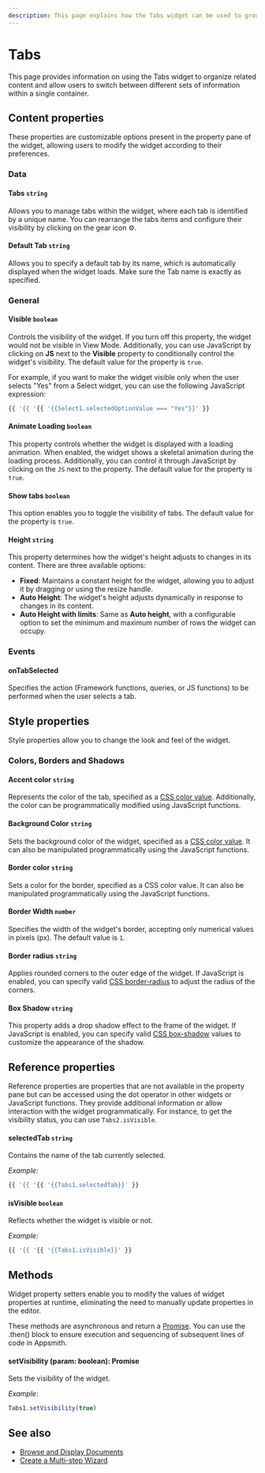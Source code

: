 ```yaml
---
description: This page explains how the Tabs widget can be used to group related content and enable users to switch between different sets of information within a single container.
---
```

# Tabs

This page provides information on using the Tabs widget to organize related content and allow users to switch between different sets of information within a single container.

<ZoomImage src="/img/tabs-img.png" alt="Camera widget" caption="Display Tabs" />


## Content properties

These properties are customizable options present in the property pane of the widget, allowing users to modify the widget according to their preferences.


### Data

#### Tabs `string`

 

Allows you to manage tabs within the widget, where each tab is identified by a unique name. You can rearrange the tabs items and configure their visibility by clicking on the gear icon ⚙️.



#### Default Tab `string`	


 

Allows you to specify a default tab by its name, which is automatically displayed when the widget loads. Make sure the Tab name is exactly as specified. 



### General

####

#### Visible `boolean`

 

Controls the visibility of the widget. If you turn off this property, the widget would not be visible in View Mode. Additionally, you can use JavaScript by clicking on **JS** next to the **Visible** property to conditionally control the widget's visibility. The default value for the property is `true`.

For example, if you want to make the widget visible only when the user selects "Yes" from a Select widget, you can use the following JavaScript expression: 
```js
{{ '{{ '{{ '{{Select1.selectedOptionValue === "Yes"}}' }}
```





#### Animate Loading `boolean`


 

This property controls whether the widget is displayed with a loading animation. When enabled, the widget shows a skeletal animation during the loading process. Additionally, you can control it through JavaScript by clicking on the <code>JS</code> next to the property. The default value for the property is `true`.




#### Show tabs `boolean`


 

This option enables you to toggle the visibility of tabs. The default value for the property is `true`.



#### Height `string`


 

This property determines how the widget's height adjusts to changes in its content. There are three available options:


* **Fixed**: Maintains a constant height for the widget, allowing you to adjust it by dragging or using the resize handle.
* **Auto Height**: The widget's height adjusts dynamically in response to changes in its content.
* **Auto Height with limits**: Same as **Auto height**, with a configurable option to set the minimum and maximum number of rows the widget can occupy.




### Events


#### onTabSelected

 

Specifies the action (Framework functions, queries, or JS functions) to be performed when the user selects a tab.



## Style properties

Style properties allow you to change the look and feel of the widget.


### Colors, Borders and Shadows

#### Accent color `string`

 

Represents the color of the tab, specified as a [CSS color value](https://developer.mozilla.org/en-US/docs/Web/CSS/color). Additionally, the color can be programmatically modified using JavaScript functions.



#### Background Color `string`

 

Sets the background color of the widget, specified as a [CSS color value](https://developer.mozilla.org/en-US/docs/Web/CSS/color). It can also be manipulated programmatically using the JavaScript functions.



#### Border color `string`


 

Sets a color for the border, specified as a CSS color value. It can also be manipulated programmatically using the JavaScript functions.




#### Border Width `number`

 

Specifies the width of the widget's border, accepting only numerical values in pixels (px). The default value is `1`.



#### Border radius `string`

 

Applies rounded corners to the outer edge of the widget. If JavaScript is enabled, you can specify valid [CSS border-radius](https://developer.mozilla.org/en-US/docs/Web/CSS/border-radius) to adjust the radius of the corners.



#### Box Shadow `string`
 

 

This property adds a drop shadow effect to the frame of the widget. If JavaScript is enabled, you can specify valid [CSS box-shadow](https://developer.mozilla.org/en-US/docs/Web/CSS/box-shadow) values to customize the appearance of the shadow.




## Reference properties

Reference properties are properties that are not available in the property pane but can be accessed using the dot operator in other widgets or JavaScript functions. They provide additional information or allow interaction with the widget programmatically. For instance, to get the visibility status, you can use `Tabs2.isVisible`.

#### selectedTab `string`

 

Contains the name of the tab currently selected.

*Example:*

```js
{{ '{{ '{{ '{{Tabs1.selectedTab}}' }}
```



#### isVisible `boolean`

 

Reflects whether the widget is visible or not.

*Example:*
```js
{{ '{{ '{{ '{{Tabs1.isVisible}}' }}
```



## Methods

Widget property setters enable you to modify the values of widget properties at runtime, eliminating the need to manually update properties in the editor.

These methods are asynchronous and return a [Promise](/core-concepts/writing-code/javascript-promises#using-promises-in-appsmith). You can use the .then() block to ensure execution and sequencing of subsequent lines of code in Appsmith.


#### setVisibility (param: boolean): Promise

 

Sets the visibility of the widget.

*Example*:

```js
Tabs1.setVisibility(true)
```



## See also
- [Browse and Display Documents](/build-apps/how-to-guides/browse-and-display-documents)
- [Create a Multi-step Wizard](/build-apps/how-to-guides/Multi-step-Form-or-Wizard-Using-Tabs)

